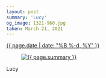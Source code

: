 ```yaml
---
layout: post
summary: 'Lucy'
og_image: 1321-960.jpg
taken: March 21, 2021
---
```


<div class="post">
 <time>
  <a href="/1321">
   {{ page.date | date: "%B %-d, %Y" }}
  </a>
 </time>
 <a href="/1321">
  <figure data-taken="3/21/2021">
   <img alt="{{ page.summary }}" sizes="(min-width: 700px) 50vw, calc(100vw - 2rem)" src="{{ site.assets_url }}/1321-480.jpg" srcset="{{ site.assets_url }}/1321-240.jpg 240w, {{ site.assets_url }}/1321-480.jpg 480w, {{ site.assets_url }}/1321-720.jpg 720w, {{ site.assets_url }}/1321-960.jpg 960w"/>
  </figure>
 </a>
 <span>
  Lucy
 </span>
</div>
